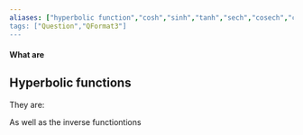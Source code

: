```yaml
---
aliases: ["hyperbolic function","cosh","sinh","tanh","sech","cosech","coth""]
tags: ["Question","QFormat3"]
---
```


#### What are
## Hyperbolic functions
They are:


As well as the inverse functiontions
